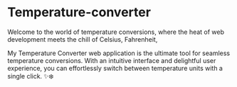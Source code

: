# Temperature-converter

Welcome to the world of temperature conversions, where the heat of web development meets the chill of Celsius, Fahrenheit,

My Temperature Converter web application is the ultimate tool for seamless temperature conversions. With an intuitive interface and delightful user experience, you can effortlessly switch between temperature units with a single click. ✨❄️
